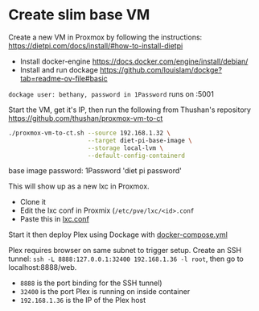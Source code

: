 # Create slim base VM
Create a new VM in Proxmox by following the instructions: https://dietpi.com/docs/install/#how-to-install-dietpi

- Install docker-engine https://docs.docker.com/engine/install/debian/
- Install and run dockage https://github.com/louislam/dockge?tab=readme-ov-file#basic

`dockage user: bethany, password in 1Password` runs on :5001

Start the VM, get it's IP, then run the following from Thushan's repository https://github.com/thushan/proxmox-vm-to-ct

```sh
./proxmox-vm-to-ct.sh --source 192.168.1.32 \
                      --target diet-pi-base-image \
                      --storage local-lvm \
                      --default-config-containerd
```

base image password: 1Password 'diet pi password'

This will show up as a new lxc in Proxmox. 
- Clone it
- Edit the lxc conf in Proxmix (`/etc/pve/lxc/<id>.conf`
- Paste this in [lxc.conf](../plex/lxc.conf)

Start it then deploy Plex using Dockage with [docker-compose.yml](../plex/docker-compose.yml)

Plex requires browser on same subnet to trigger setup. Create an SSH tunnel: `ssh -L 8888:127.0.0.1:32400 192.168.1.36 -l root`, then go to localhost:8888/web. 
- `8888` is the port binding for the SSH tunnel)
- `32400` is the port Plex is running on inside container
- `192.168.1.36` is the IP of the Plex host